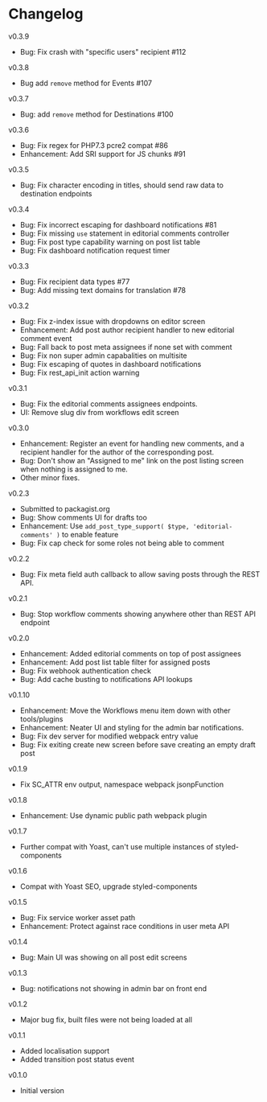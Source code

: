 Changelog
=========

v0.3.9
- Bug: Fix crash with "specific users" recipient #112

v0.3.8
- Bug add `remove` method for Events #107

v0.3.7
- Bug: add `remove` method for Destinations #100

v0.3.6

- Bug: Fix regex for PHP7.3 pcre2 compat #86
- Enhancement: Add SRI support for JS chunks #91

v0.3.5

- Bug: Fix character encoding in titles, should send raw data to destination endpoints

v0.3.4

- Bug: Fix incorrect escaping for dashboard notifications #81
- Bug: Fix missing `use` statement in editorial comments controller
- Bug: Fix post type capability warning on post list table
- Bug: Fix dashboard notification request timer

v0.3.3

- Bug: Fix recipient data types #77
- Bug: Add missing text domains for translation #78

v0.3.2

- Bug: Fix z-index issue with dropdowns on editor screen
- Enhancement: Add post author recipient handler to new editorial comment event
- Bug: Fall back to post meta assignees if none set with comment
- Bug: Fix non super admin capabalities on multisite
- Bug: Fix escaping of quotes in dashboard notifications
- Bug: Fix rest_api_init action warning

v0.3.1

- Bug: Fix the editorial comments assignees endpoints.
- UI: Remove slug div from workflows edit screen

v0.3.0

- Enhancement: Register an event for handling new comments, and a recipient handler for the author of the corresponding post.
- Bug: Don't show an "Assigned to me" link on the post listing screen when nothing is assigned to me.
- Other minor fixes.

v0.2.3

- Submitted to packagist.org
- Bug: Show comments UI for drafts too
- Enhancement: Use `add_post_type_support( $type, 'editorial-comments' )` to enable feature
- Bug: Fix cap check for some roles not being able to comment

v0.2.2

- Bug: Fix meta field auth callback to allow saving posts through the REST API.

v0.2.1

- Bug: Stop workflow comments showing anywhere other than REST API endpoint

v0.2.0

- Enhancement: Added editorial comments on top of post assignees
- Enhancement: Add post list table filter for assigned posts
- Bug: Fix webhook authentication check
- Bug: Add cache busting to notifications API lookups

v0.1.10

- Enhancement: Move the Workflows menu item down with other tools/plugins
- Enhancement: Neater UI and styling for the admin bar notifications.
- Bug: Fix dev server for modified webpack entry value
- Bug: Fix exiting create new screen before save creating an empty draft post

v0.1.9

- Fix SC_ATTR env output, namespace webpack jsonpFunction

v0.1.8

- Enhancement: Use dynamic public path webpack plugin

v0.1.7

- Further compat with Yoast, can't use multiple instances of styled-components

v0.1.6

- Compat with Yoast SEO, upgrade styled-components

v0.1.5

- Bug: Fix service worker asset path
- Enhancement: Protect against race conditions in user meta API

v0.1.4

- Bug: Main UI was showing on all post edit screens

v0.1.3

- Bug: notifications not showing in admin bar on front end

v0.1.2

- Major bug fix, built files were not being loaded at all

v0.1.1

- Added localisation support
- Added transition post status event

v0.1.0

- Initial version
